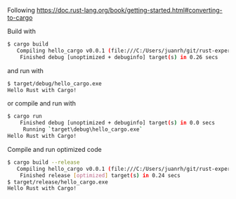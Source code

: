 Following https://doc.rust-lang.org/book/getting-started.html#converting-to-cargo

Build with 
```bash
$ cargo build
   Compiling hello_cargo v0.0.1 (file:///C:/Users/juanrh/git/rust-experiments/hello_cargo)
    Finished debug [unoptimized + debuginfo] target(s) in 0.26 secs

```
and run with
```bash
$ target/debug/hello_cargo.exe
Hello Rust with Cargo!
```
or compile and run with 
```bash
$ cargo run
    Finished debug [unoptimized + debuginfo] target(s) in 0.0 secs
     Running `target\debug\hello_cargo.exe`
Hello Rust with Cargo!
```

Compile and run optimized code
```bash
$ cargo build --release
   Compiling hello_cargo v0.0.1 (file:///C:/Users/juanrh/git/rust-experiments/hello_cargo)
    Finished release [optimized] target(s) in 0.24 secs
$ target/release/hello_cargo.exe
Hello Rust with Cargo!
```